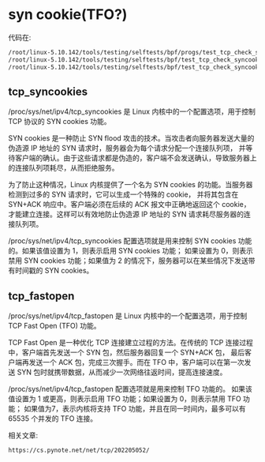 


# syn cookie(TFO?)
代码在:
```md
/root/linux-5.10.142/tools/testing/selftests/bpf/progs/test_tcp_check_syncookie_kern.c
/root/linux-5.10.142/tools/testing/selftests/bpf/test_tcp_check_syncookie_user.c
/root/linux-5.10.142/tools/testing/selftests/bpf/test_tcp_check_syncookie.sh
```

## tcp_syncookies

/proc/sys/net/ipv4/tcp_syncookies 是 Linux 内核中的一个配置选项，用于控制 TCP 协议的 SYN cookies 功能。

SYN cookies 是一种防止 SYN flood 攻击的技术。当攻击者向服务器发送大量的伪造源 IP 地址的 SYN 请求时，服务器会为每个请求分配一个连接队列项，
并等待客户端的确认。由于这些请求都是伪造的，客户端不会发送确认，导致服务器上的连接队列项耗尽，从而拒绝服务。

为了防止这种情况，Linux 内核提供了一个名为 SYN cookies 的功能。当服务器检测到过多的 SYN 请求时，它可以生成一个特殊的 cookie，
并将其包含在 SYN+ACK 响应中。客户端必须在后续的 ACK 报文中正确地返回这个 cookie，才能建立连接。这样可以有效地防止伪造源 IP 地址的 SYN 
请求耗尽服务器的连接队列项。

/proc/sys/net/ipv4/tcp_syncookies 配置选项就是用来控制 SYN cookies 功能的。如果该值设置为 1，则表示启用 SYN cookies 功能；
如果设置为 0，则表示禁用 SYN cookies 功能；如果值为 2 的情况下，服务器可以在某些情况下发送带有时间戳的 SYN cookies。


## tcp_fastopen
/proc/sys/net/ipv4/tcp_fastopen 是 Linux 内核中的一个配置选项，用于控制 TCP Fast Open (TFO) 功能。

TCP Fast Open 是一种优化 TCP 连接建立过程的方法。在传统的 TCP 连接过程中，客户端首先发送一个 SYN 包，然后服务器回复一个 SYN+ACK 包，
最后客户端再发送一个 ACK 包，完成三次握手。而在 TFO 中，客户端可以在第一次发送 SYN 包时就携带数据，从而减少一次网络往返时间，提高连接速度。

/proc/sys/net/ipv4/tcp_fastopen 配置选项就是用来控制 TFO 功能的。
如果该值设置为 1 或更高，则表示启用 TFO 功能；如果设置为 0，则表示禁用 TFO 功能；
如果值为7，表示内核将支持 TFO 功能，并且在同一时间内，最多可以有 65535 个并发的 TFO 连接。



相关文章:
```md
https://cs.pynote.net/net/tcp/202205052/
```






